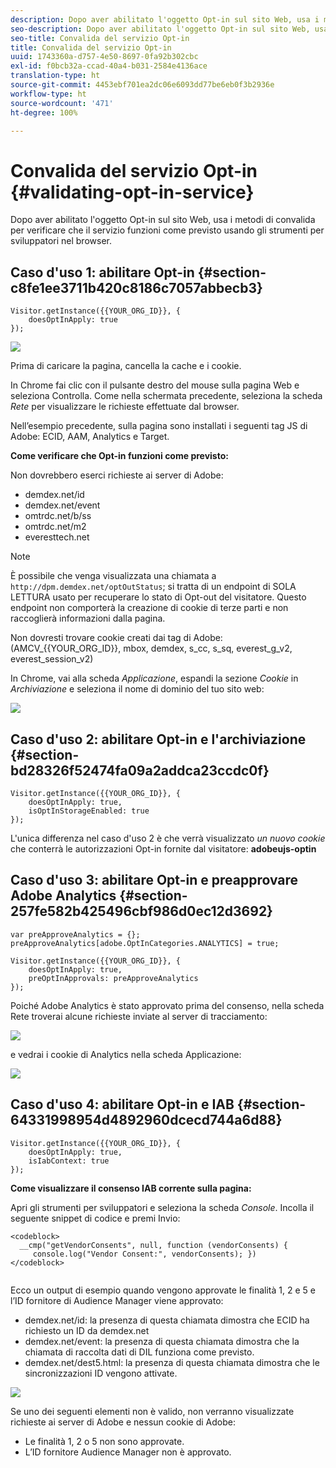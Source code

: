 ```yaml
---
description: Dopo aver abilitato l'oggetto Opt-in sul sito Web, usa i metodi di convalida per verificare che il servizio funzioni come previsto usando gli strumenti per sviluppatori nel browser.
seo-description: Dopo aver abilitato l'oggetto Opt-in sul sito Web, usa i metodi di convalida per verificare che il servizio funzioni come previsto usando gli strumenti per sviluppatori nel browser.
seo-title: Convalida del servizio Opt-in
title: Convalida del servizio Opt-in
uuid: 1743360a-d757-4e50-8697-0fa92b302cbc
exl-id: f0bcb32a-ccad-40a4-b031-2584e4136ace
translation-type: ht
source-git-commit: 4453ebf701ea2dc06e6093dd77be6eb0f3b2936e
workflow-type: ht
source-wordcount: '471'
ht-degree: 100%

---
```


# Convalida del servizio Opt-in {#validating-opt-in-service}

Dopo aver abilitato l&#39;oggetto Opt-in sul sito Web, usa i metodi di convalida per verificare che il servizio funzioni come previsto usando gli strumenti per sviluppatori nel browser.

## Caso d&#39;uso 1: abilitare Opt-in {#section-c8fe1ee3711b420c8186c7057abbecb3}

```
Visitor.getInstance({{YOUR_ORG_ID}}, { 
    doesOptInApply: true 
});
```

![](assets/use_case_1_1.png)

Prima di caricare la pagina, cancella la cache e i cookie.

In Chrome fai clic con il pulsante destro del mouse sulla pagina Web e seleziona Controlla. Come nella schermata precedente, seleziona la scheda *Rete* per visualizzare le richieste effettuate dal browser.

Nell’esempio precedente, sulla pagina sono installati i seguenti tag JS di Adobe: ECID, AAM, Analytics e Target.

**Come verificare che Opt-in funzioni come previsto:**

Non dovrebbero eserci richieste ai server di Adobe:

* demdex.net/id
* demdex.net/event
* omtrdc.net/b/ss
* omtrdc.net/m2
* everesttech.net

>[!NOTE]
>
>È possibile che venga visualizzata una chiamata a `http://dpm.demdex.net/optOutStatus`; si tratta di un endpoint di SOLA LETTURA usato per recuperare lo stato di Opt-out del visitatore. Questo endpoint non comporterà la creazione di cookie di terze parti e non raccoglierà informazioni dalla pagina.

Non dovresti trovare cookie creati dai tag di Adobe: (AMCV_{{YOUR_ORG_ID}}, mbox, demdex, s_cc, s_sq, everest_g_v2, everest_session_v2)

In Chrome, vai alla scheda *Applicazione*, espandi la sezione *Cookie* in *Archiviazione* e seleziona il nome di dominio del tuo sito web:

![](assets/use_case_1_2.png)

## Caso d&#39;uso 2: abilitare Opt-in e l&#39;archiviazione  {#section-bd28326f52474fa09a2addca23ccdc0f}

```
Visitor.getInstance({{YOUR_ORG_ID}}, { 
    doesOptInApply: true, 
    isOptInStorageEnabled: true 
});
```

L&#39;unica differenza nel caso d&#39;uso 2 è che verrà visualizzato *un nuovo cookie* che conterrà le autorizzazioni Opt-in fornite dal visitatore: **adobeujs-optin**

## Caso d&#39;uso 3: abilitare Opt-in e preapprovare Adobe Analytics  {#section-257fe582b425496cbf986d0ec12d3692}

```
var preApproveAnalytics = {}; 
preApproveAnalytics[adobe.OptInCategories.ANALYTICS] = true;

Visitor.getInstance({{YOUR_ORG_ID}}, { 
    doesOptInApply: true, 
    preOptInApprovals: preApproveAnalytics 
});
```

Poiché Adobe Analytics è stato approvato prima del consenso, nella scheda Rete troverai alcune richieste inviate al server di tracciamento:

![](assets/use_case_3_1.png)

e vedrai i cookie di Analytics nella scheda Applicazione:

![](assets/use_case_3_2.png)

## Caso d&#39;uso 4: abilitare Opt-in e IAB  {#section-64331998954d4892960dcecd744a6d88}

```
Visitor.getInstance({{YOUR_ORG_ID}}, { 
    doesOptInApply: true, 
    isIabContext: true 
});
```

**Come visualizzare il consenso IAB corrente sulla pagina:**

Apri gli strumenti per sviluppatori e seleziona la scheda *Console*. Incolla il seguente snippet di codice e premi Invio:

```
<codeblock>
  __cmp("getVendorConsents", null, function (vendorConsents) { 
     console.log("Vendor Consent:", vendorConsents); }) 
</codeblock>  
  
```

Ecco un output di esempio quando vengono approvate le finalità 1, 2 e 5 e l’ID fornitore di Audience Manager viene approvato:

* demdex.net/id: la presenza di questa chiamata dimostra che ECID ha richiesto un ID da demdex.net
* demdex.net/event: la presenza di questa chiamata dimostra che la chiamata di raccolta dati di DIL funziona come previsto.
* demdex.net/dest5.html: la presenza di questa chiamata dimostra che le sincronizzazioni ID vengono attivate.

![](assets/use_case_4_1.png)

Se uno dei seguenti elementi non è valido, non verranno visualizzate richieste ai server di Adobe e nessun cookie di Adobe:

* Le finalità 1, 2 o 5 non sono approvate.
* L’ID fornitore Audience Manager non è approvato.
